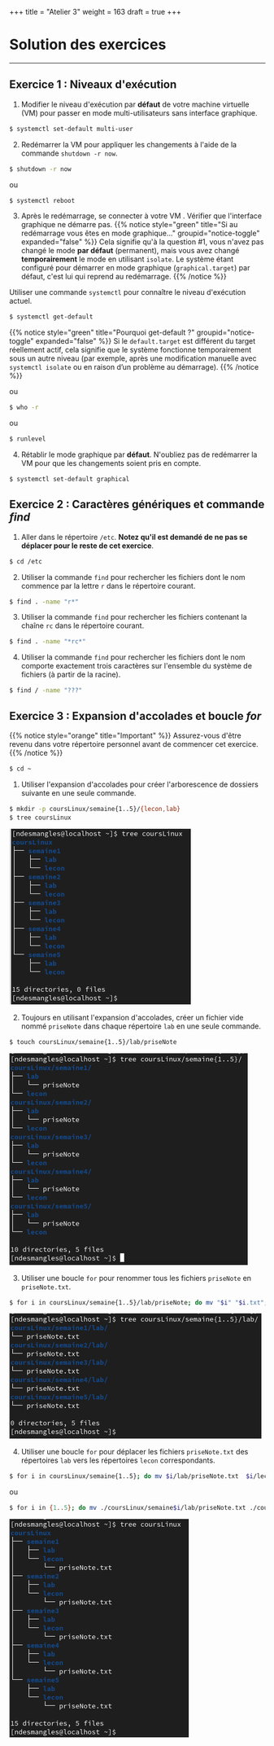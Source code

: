 +++
title = "Atelier 3"
weight = 163
draft = true
+++

# Solution des exercices

---
## Exercice 1 : Niveaux d'exécution

1. Modifier le niveau d'exécution par **défaut** de votre machine virtuelle (VM) pour passer en mode multi-utilisateurs sans interface graphique. 
```bash
$ systemctl set-default multi-user
```

2. Redémarrer la VM pour appliquer les changements à l'aide de la commande `shutdown -r now`.
```bash
$ shutdown -r now
```
ou
```bash
$ systemctl reboot
```

3. Après le redémarrage, se connecter à votre VM . Vérifier que l'interface graphique ne démarre pas. 
{{% notice style="green" title="Si au redémarrage vous êtes en mode graphique..." groupid="notice-toggle" expanded="false" %}}
Cela signifie qu'à la question #1, vous n'avez pas changé le mode **par défaut** (permanent), mais vous avez changé **temporairement** le mode en utilisant `isolate`. Le système étant configuré pour démarrer en mode graphique (`graphical.target`) par défaut, c'est lui qui reprend au redémarrage.
{{% /notice %}}

Utiliser une commande `systemctl` pour connaître le niveau d'exécution actuel.

```bash
$ systemctl get-default
```
{{% notice style="green" title="Pourquoi get-default ?" groupid="notice-toggle" expanded="false" %}}
Si le `default.target` est différent du target réellement actif, cela signifie que le système fonctionne temporairement sous un autre niveau (par exemple, après une modification manuelle avec `systemctl isolate` ou en raison d’un problème au démarrage).
{{% /notice %}}

ou

```bash
$ who -r
```
ou

```bash
$ runlevel
```

4. Rétablir le mode graphique par **défaut**. N'oubliez pas de redémarrer la VM pour que les changements soient pris en compte.
```bash
$ systemctl set-default graphical
```

## Exercice 2 : Caractères génériques et commande *find*

1. Aller dans le répertoire `/etc`. **Notez qu'il est demandé de ne pas se déplacer pour le reste de cet exercice**.
```bash
$ cd /etc
```

2. Utiliser la commande `find` pour rechercher les fichiers dont le nom commence par la lettre `r` dans le répertoire courant.
```bash
$ find . -name "r*"
```

3.  Utiliser la commande `find` pour rechercher les fichiers contenant la chaîne `rc` dans le répertoire courant.
```bash
$ find . -name "*rc*"
```

4.  Utiliser la commande `find` pour rechercher les fichiers dont le nom comporte exactement trois caractères sur l'ensemble du système de fichiers (à partir de la racine).
```bash
$ find / -name "???"
```

## Exercice 3 : Expansion d'accolades et boucle *for*

{{% notice style="orange" title="Important" %}}
Assurez-vous d'être revenu dans votre répertoire personnel avant de commencer cet exercice.
{{% /notice %}}

```bash
$ cd ~
```

1. Utiliser l'expansion d'accolades pour créer l'arborescence de dossiers suivante en une seule commande.
```bash
$ mkdir -p coursLinux/semaine{1..5}/{lecon,lab}
$ tree coursLinux
```
![exo3.1](exo3-1.png)

2. Toujours en utilisant l'expansion d'accolades, créer un fichier vide nommé `priseNote` dans chaque répertoire `lab` en une seule commande.
```bash
$ touch coursLinux/semaine{1..5}/lab/priseNote
```
![exo3.2](exo3-2.png)

3. Utiliser une boucle `for` pour renommer tous les fichiers `priseNote` en `priseNote.txt`.
```bash
$ for i in coursLinux/semaine{1..5}/lab/priseNote; do mv "$i" "$i.txt"; done
```
![exo3.3](exo3-3.png)

4. Utiliser une boucle `for` pour déplacer les fichiers `priseNote.txt` des répertoires `lab` vers les répertoires `lecon` correspondants.  
```bash
$ for i in coursLinux/semaine{1..5}; do mv $i/lab/priseNote.txt  $i/lecon; done 
```
ou

```bash
$ for i in {1..5}; do mv ./coursLinux/semaine$i/lab/priseNote.txt ./coursLinux/semaine$i/lecon;done 
```
![exo3.4](exo3-4.png)
